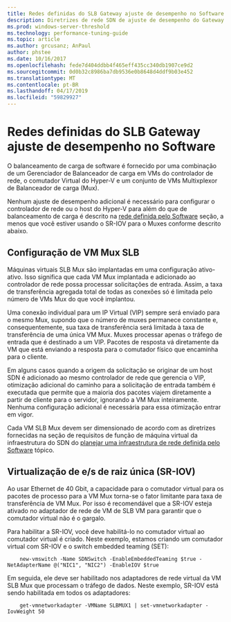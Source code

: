 ```yaml
---
title: Redes definidas do SLB Gateway ajuste de desempenho no Software
description: Diretrizes de rede SDN de ajuste de desempenho do Gateway de SLB
ms.prod: windows-server-threshold
ms.technology: performance-tuning-guide
ms.topic: article
ms.author: grcusanz; AnPaul
author: phstee
ms.date: 10/16/2017
ms.openlocfilehash: fede7d404ddbb4f465eff435cc340db1907ce9d2
ms.sourcegitcommit: 0d0b32c8986ba7db9536e0b8648d4ddf9b03e452
ms.translationtype: MT
ms.contentlocale: pt-BR
ms.lasthandoff: 04/17/2019
ms.locfileid: "59829927"
---
```

# <a name="slb-gateway-performance-tuning-in-software-defined-networks"></a>Redes definidas do SLB Gateway ajuste de desempenho no Software

O balanceamento de carga de software é fornecido por uma combinação de um Gerenciador de Balanceador de carga em VMs do controlador de rede, o comutador Virtual do Hyper-V e um conjunto de VMs Multixplexor de Balanceador de carga (Mux).

Nenhum ajuste de desempenho adicional é necessário para configurar o controlador de rede ou o host do Hyper-V para além do que de balanceamento de carga é descrito na [rede definida pelo Software](index.md) seção, a menos que você estiver usando o SR-IOV para o Muxes conforme descrito abaixo.

## <a name="slb-mux-vm-configuration"></a>Configuração de VM Mux SLB

Máquinas virtuais SLB Mux são implantadas em uma configuração ativo-ativo.  Isso significa que cada VM Mux implantada e adicionado ao controlador de rede possa processar solicitações de entrada.  Assim, a taxa de transferência agregada total de todas as conexões só é limitada pelo número de VMs Mux do que você implantou.  

Uma conexão individual para um IP Virtual (VIP) sempre será enviado para o mesmo Mux, supondo que o número de muxes permanece constante e, consequentemente, sua taxa de transferência será limitada à taxa de transferência de uma única VM Mux.  Muxes processar apenas o tráfego de entrada que é destinado a um VIP.  Pacotes de resposta vá diretamente da VM que está enviando a resposta para o comutador físico que encaminha para o cliente.

Em alguns casos quando a origem da solicitação se originar de um host SDN é adicionado ao mesmo controlador de rede que gerencia o VIP, otimização adicional do caminho para a solicitação de entrada também é executada que permite que a maioria dos pacotes viajem diretamente a partir de cliente para o servidor, ignorando a VM Mux inteiramente.  Nenhuma configuração adicional é necessária para essa otimização entrar em vigor.

Cada VM SLB Mux devem ser dimensionado de acordo com as diretrizes fornecidas na seção de requisitos de função de máquina virtual da infraestrutura do SDN do [planejar uma infraestrutura de rede definida pelo Software](../../../../networking/sdn/plan/Plan-a-Software-Defined-Network-Infrastructure.md) tópico.

## <a name="single-root-io-virtualization-sr-iov"></a>Virtualização de e/s de raiz única (SR-IOV)

Ao usar Ethernet de 40 Gbit, a capacidade para o comutador virtual para os pacotes de processo para a VM Mux torna-se o fator limitante para taxa de transferência de VM Mux.  Por isso é recomendável que a SR-IOV esteja ativado no adaptador de rede de VM de SLB VM para garantir que o comutador virtual não é o gargalo.

Para habilitar a SR-IOV, você deve habilitá-lo no comutador virtual ao comutador virtual é criado.  Neste exemplo, estamos criando um comutador virtual com SR-IOV e o switch embedded teaming (SET):
``` syntax
    new-vmswitch -Name SDNSwitch -EnableEmbeddedTeaming $true -NetAdapterName @("NIC1", "NIC2") -EnableIOV $true
```
Em seguida, ele deve ser habilitado nos adaptadores de rede virtual da VM SLB Mux que processam o tráfego de dados.  Neste exemplo, SR-IOV está sendo habilitada em todos os adaptadores:
``` syntax
    get-vmnetworkadapter -VMName SLBMUX1 | set-vmnetworkadapter -IovWeight 50
```
